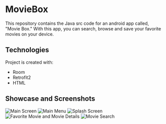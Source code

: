 # MovieBox
This repository contains the Java src code for an android app called, "Movie Box." With this app, you can search, browse and save your favorite movies on your device.

## Technologies
Project is created with:
* Room
* Retrofit2
* HTML

## Showcase and Screenshots
![Main Screen](screenshots/1.jpeg)
![Main Menu](screenshots/2.jpeg)
![Splash Screen](screenshots/3.jpeg)
![Favorite Movie and Movie Details](screenshots/4.jpeg)
![Movie Search](screenshots/5.jpeg)